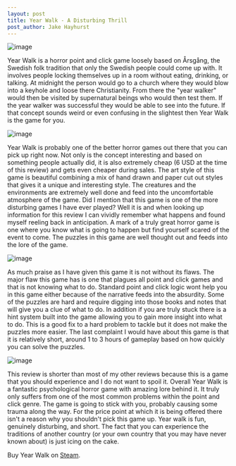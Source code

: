```yaml
---
layout: post
title: Year Walk - A Disturbing Thrill
post_author: Jake Hayhurst
---
```



![image](http://i.imgur.com/iPCJufT.jpg)


Year Walk is a horror point and click game loosely based on Årsgång, the Swedish folk tradition that only the Swedish people could come up with. It involves people locking themselves up in a room without eating, drinking, or talking. At midnight the person would go to a church where they would blow into a keyhole and loose there Christianity. From there the "year walker" would then be visited by supernatural beings who would then test them. If the year walker was successful they would be able to see into the future. If that concept sounds weird or even confusing in the slightest then Year Walk is the game for you.


![image](http://i.imgur.com/raLrZEf.gif "NOPE")

Year Walk is probably one of the better horror games out there that you can pick up right now. Not only is the concept interesting and based on something people actually did, it is also extremely cheap (6 USD at the time of this review) and gets even cheaper during sales. The art style of this game is beautiful combining a mix of hand drawn and paper cut out styles that gives it a unique and interesting style. The creatures and the environments are extremely well done and feed into the uncomfortable atmosphere of the game. Did I mention that this game is one of the more disturbing games I have ever played? Well it is and when looking up information for this review I can vividly remember what happens and found myself reeling back in anticipation. A mark of a truly great horror game is one where you know what is going to happen but find yourself scared of the event to come. The puzzles in this game are well thought out and feeds into the lore of the game.


![image](http://i.imgur.com/xUsaPEp.jpg0)

As much praise as I have given this game it is not without its flaws. The major flaw this game has is one that plagues all point and click games and that is not knowing what to do. Standard point and click logic wont help you in this game either because of the narrative feeds into the absurdity. Some of the puzzles are hard and require digging into those books and notes that will give you a clue of what to do. In addition if you are truly stuck there is a hint system built into the game allowing you to gain more insight into what to do. This is a good fix to a hard problem to tackle but it does not make the puzzles more easier. The last complaint I would have about this game is that it is relatively short, around 1 to 3 hours of gameplay based on how quickly you can solve the puzzles.


![image](http://i.imgur.com/ZI5UBDS.jpg)

 This review is shorter than most of my other reviews because this is a game that you should experience and I do not want to spoil it. Overall Year Walk is a fantastic psychological horror game with amazing lore behind it. It truly only suffers from one of the most common problems within the point and click genre. The game is going to stick with you, probably causing some trauma along the way. For the price point at which it is being offered there isn't a reason why you shouldn't pick this game up. Year walk is fun, genuinely disturbing, and short. The fact that you can experience the traditions of another country (or your own country that you may have never known about) is just icing on the cake.


Buy Year Walk on [Steam](http://store.steampowered.com/app/269050/).
